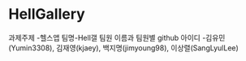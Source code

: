 # HellGallery
과제주제 -헬스앱
팀명-Hell갤
팀원 이름과 팀원별 github 아이디 -김유민(Yumin3308), 김재영(kjaey), 백지명(jimyoung98), 이상렬(SangLyulLee)
